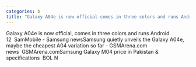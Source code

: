 ```yaml
---
categories: b
title: "Galaxy A04e is now official comes in three colors and runs Android 12  SamMobile  Samsung news"
---
```

Galaxy A04e is now official, comes in three colors and runs Android 12&nbsp;&nbsp;SamMobile - Samsung newsSamsung quietly unveils the Galaxy A04e, maybe the cheapest A04 variation so far - GSMArena.com news&nbsp;&nbsp;GSMArena.comSamsung Galaxy M04 price in Pakistan & specifications&nbsp;&nbsp;BOL N